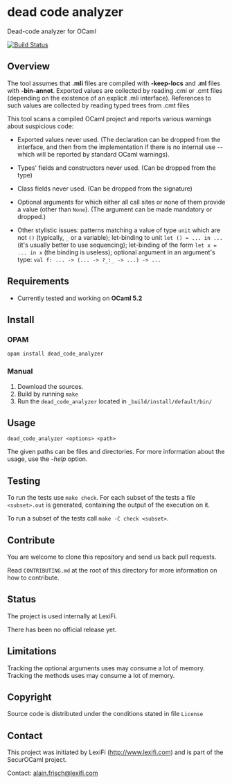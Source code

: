 # dead code analyzer
Dead-code analyzer for OCaml


[![Build Status](https://github.com/LexiFi/dead_code_analyzer/actions/workflows/workflow.yml/badge.svg?branch=master)](https://github.com/LexiFi/dead_code_analyzer/actions/workflows/workflow.yml)

## Overview

The tool assumes that **.mli** files are compiled with **-keep-locs** and **.ml**
files with **-bin-annot**.  Exported values are collected by reading .cmi or .cmt
files (depending on the existence of an explicit .mli interface).
References to such values are collected by reading typed trees from .cmt files


This tool scans a compiled OCaml project and reports various warnings
about suspicious code:

 - Exported values never used.
   (The declaration can be dropped from the interface, and then from
   the implementation if there is no internal use -- which will be reported
   by standard OCaml warnings).

 - Types' fields and constructors never used. (Can be dropped from the type)

 - Class fields never used. (Can be dropped from the signature)

 - Optional arguments for which either all call sites or none of them
   provide a value (other than `None`). (The argument can be made mandatory or dropped.)

 - Other stylistic issues:  patterns matching a value of type `unit`
   which are not `()` (typically, `_` or a variable); let-binding to unit
   `let () = ... in ...` (it's usually better to use sequencing);
   let-binding of the form `let x = ... in x` (the binding is useless);
   optional argument in an argument's type: `val f: ... -> (... -> ?_:_ -> ...) -> ...`


## Requirements

- Currently tested and working on **OCaml 5.2**


## Install

### OPAM

`opam install dead_code_analyzer`

### Manual

1. Download the sources.
2. Build by running `make`
3. Run the `dead_code_analyzer` located in `_build/install/default/bin/`


## Usage

`dead_code_analyzer <options> <path>`

The given paths can be files and directories.
For more information about the usage, use the *-help* option.


## Testing

To run the tests use `make check`.
For each subset of the tests a file `<subset>.out` is generated, containing the output
of the execution on it.

To run a subset of the tests call `make -C check <subset>`.


## Contribute

You are welcome to clone this repository and send us back pull requests.

Read `CONTRIBUTING.md` at the root of this directory for more information on how to contribute.


## Status

The project is used internally at LexiFi.

There has been no official release yet.


## Limitations

Tracking the optional arguments uses may consume a lot of memory.
Tracking the methods uses may consume a lot of memory.


## Copyright

Source code is distributed under the conditions stated in file `License`


## Contact

This project was initiated by LexiFi (http://www.lexifi.com) and is part
of the SecurOCaml project.

Contact: alain.frisch@lexifi.com
